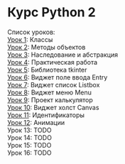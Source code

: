 # Курс Python 2

Список уроков:  
[Урок 1](lesson01_classes): Классы  
[Урок 2](lesson02_methods): Методы объектов  
[Урок 3](lesson03_inherit): Наследование и абстракция  
[Урок 4](lesson04_practice): Практическая работа  
[Урок 5](lesson05_tkinter): Библиотека tkinter  
[Урок 6](lesson06_entry): Виджет поле ввода Entry  
[Урок 7](lesson07_listbox): Виджет список Listbox  
[Урок 8](lesson08_menu): Виджет меню Menu  
[Урок 9](lesson09_project): Проект калькулятор  
[Урок 10](lesson10_canvas): Виджет холст Canvas  
[Урок 11](lesson11_identifiers): Идентификаторы  
[Урок 12](lesson12_animation): Анимации  
Урок 13: TODO  
Урок 14: TODO  
Урок 15: TODO  
Урок 16: TODO  
